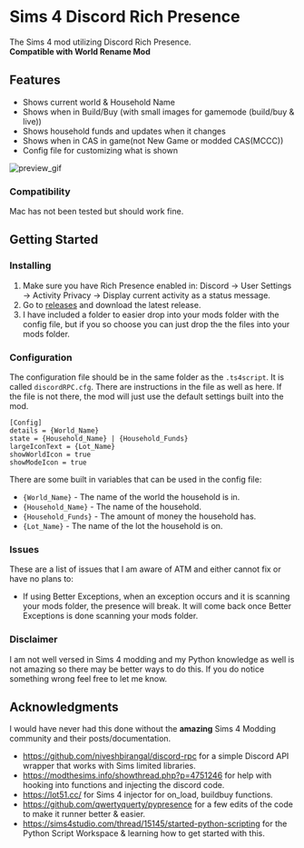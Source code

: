 # Sims 4 Discord Rich Presence

The Sims 4 mod utilizing Discord Rich Presence.
<br>**Compatible with World Rename Mod**

## Features
  - Shows current world & Household Name
  - Shows when in Build/Buy (with small images for gamemode (build/buy & live))
  - Shows household funds and updates when it changes
  - Shows when in CAS in game(not New Game or modded CAS(MCCC))
  - Config file for customizing what is shown
 
![preview_gif](https://github.com/Otakubuns/Sims4-DRP/assets/77337386/7cca21f3-935d-4d47-b710-f40e1f436b6c)

### Compatibility
Mac has not been tested but should work fine.

## Getting Started
### Installing
1. Make sure you have Rich Presence enabled in: Discord -> User Settings -> Activity Privacy -> Display current activity as a status message.
2. Go to [releases](https://github.com/Otakubuns/Sims4-DRP/releases) and download the latest release.
3. I have included a folder to easier drop into your mods folder with the config file, but if you so choose you can just drop the the files into your mods folder.

### Configuration
The configuration file should be in the same folder as the `.ts4script`. It is called `discordRPC.cfg`. There are instructions in the file as well as here. If the file is not there, the mod will just use the default settings built into the mod.

```
[Config]
details = {World_Name}
state = {Household_Name} | {Household_Funds}
largeIconText = {Lot_Name}
showWorldIcon = true
showModeIcon = true
```

There are some built in variables that can be used in the config file:
- `{World_Name}` - The name of the world the household is in.
- `{Household_Name}` - The name of the household.
- `{Household_Funds}` - The amount of money the household has.
- `{Lot_Name}` - The name of the lot the household is on.

### Issues
These are a list of issues that I am aware of ATM and either cannot fix or have no plans to:
- If using Better Exceptions, when an exception occurs and it is scanning your mods folder, the presence will break. It will come back once Better Exceptions is done scanning your mods folder.

### Disclaimer
I am not well versed in Sims 4 modding and my Python knowledge as well is not amazing so there may be better ways to do this. If you do notice something wrong feel free to let me know.

## Acknowledgments
I would have never had this done without the **amazing** Sims 4 Modding community and their posts/documentation.
 - https://github.com/niveshbirangal/discord-rpc for a simple Discord API wrapper that works with Sims limited libraries.
 - https://modthesims.info/showthread.php?p=4751246 for help with hooking into functions and injecting the discord code.
 - https://lot51.cc/ for Sims 4 injector for on_load, buildbuy functions.
 - https://github.com/qwertyquerty/pypresence for a few edits of the code to make it runner better & easier.
 - https://sims4studio.com/thread/15145/started-python-scripting for the Python Script Workspace & learning how to get started with this.
